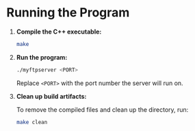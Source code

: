 # Running the Program

1. **Compile the C++ executable:**
   ```bash
   make
   ```

2. **Run the program:**
   ```bash
   ./myftpserver <PORT>
   ```
   Replace `<PORT>` with the port number the server will run on.

3. **Clean up build artifacts:**

   To remove the compiled files and clean up the directory, run:
   ```bash
   make clean
   ```